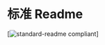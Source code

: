 # 标准 Readme

[![standard-readme compliant](https://img.shields.io/badge/readme%20style-standard-brightgreen.svg?style=flat-square)]
